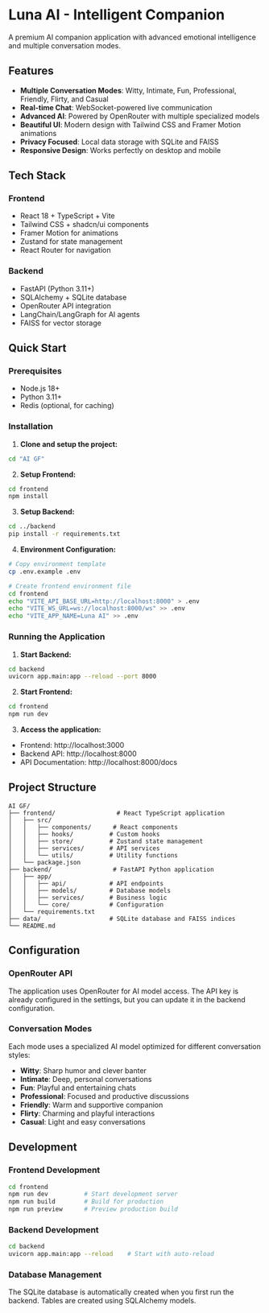 # Luna AI - Intelligent Companion

A premium AI companion application with advanced emotional intelligence and multiple conversation modes.

## Features

- **Multiple Conversation Modes**: Witty, Intimate, Fun, Professional, Friendly, Flirty, and Casual
- **Real-time Chat**: WebSocket-powered live communication
- **Advanced AI**: Powered by OpenRouter with multiple specialized models
- **Beautiful UI**: Modern design with Tailwind CSS and Framer Motion animations
- **Privacy Focused**: Local data storage with SQLite and FAISS
- **Responsive Design**: Works perfectly on desktop and mobile

## Tech Stack

### Frontend
- React 18 + TypeScript + Vite
- Tailwind CSS + shadcn/ui components
- Framer Motion for animations
- Zustand for state management
- React Router for navigation

### Backend
- FastAPI (Python 3.11+)
- SQLAlchemy + SQLite database
- OpenRouter API integration
- LangChain/LangGraph for AI agents
- FAISS for vector storage

## Quick Start

### Prerequisites
- Node.js 18+
- Python 3.11+
- Redis (optional, for caching)

### Installation

1. **Clone and setup the project:**
```bash
cd "AI GF"
```

2. **Setup Frontend:**
```bash
cd frontend
npm install
```

3. **Setup Backend:**
```bash
cd ../backend
pip install -r requirements.txt
```

4. **Environment Configuration:**
```bash
# Copy environment template
cp .env.example .env

# Create frontend environment file
cd frontend
echo "VITE_API_BASE_URL=http://localhost:8000" > .env
echo "VITE_WS_URL=ws://localhost:8000/ws" >> .env
echo "VITE_APP_NAME=Luna AI" >> .env
```

### Running the Application

1. **Start Backend:**
```bash
cd backend
uvicorn app.main:app --reload --port 8000
```

2. **Start Frontend:**
```bash
cd frontend
npm run dev
```

3. **Access the application:**
- Frontend: http://localhost:3000
- Backend API: http://localhost:8000
- API Documentation: http://localhost:8000/docs

## Project Structure

```
AI GF/
├── frontend/                 # React TypeScript application
│   ├── src/
│   │   ├── components/      # React components
│   │   ├── hooks/          # Custom hooks
│   │   ├── store/          # Zustand state management
│   │   ├── services/       # API services
│   │   └── utils/          # Utility functions
│   └── package.json
├── backend/                 # FastAPI Python application
│   ├── app/
│   │   ├── api/            # API endpoints
│   │   ├── models/         # Database models
│   │   ├── services/       # Business logic
│   │   └── core/           # Configuration
│   └── requirements.txt
├── data/                   # SQLite database and FAISS indices
└── README.md
```

## Configuration

### OpenRouter API
The application uses OpenRouter for AI model access. The API key is already configured in the settings, but you can update it in the backend configuration.

### Conversation Modes
Each mode uses a specialized AI model optimized for different conversation styles:
- **Witty**: Sharp humor and clever banter
- **Intimate**: Deep, personal conversations
- **Fun**: Playful and entertaining chats
- **Professional**: Focused and productive discussions
- **Friendly**: Warm and supportive companion
- **Flirty**: Charming and playful interactions
- **Casual**: Light and easy conversations

## Development

### Frontend Development
```bash
cd frontend
npm run dev          # Start development server
npm run build        # Build for production
npm run preview      # Preview production build
```

### Backend Development
```bash
cd backend
uvicorn app.main:app --reload    # Start with auto-reload
```

### Database Management
The SQLite database is automatically created when you first run the backend. Tables are created using SQLAlchemy models.
